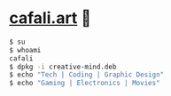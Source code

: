  # [cafali.art](https://cafali.art) 👻

```bash
$ su
$ whoami
cafali
$ dpkg -i creative-mind.deb
$ echo "Tech | Coding | Graphic Design"
$ echo "Gaming | Electronics | Movies"
```

